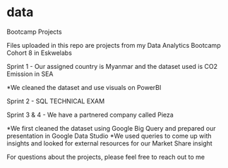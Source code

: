 # data
Bootcamp Projects

Files uploaded in this repo are projects from my Data Analytics Bootcamp Cohort 8 in Eskwelabs

Sprint 1 - Our assigned country is Myanmar and the dataset used is CO2 Emission in SEA

*We cleaned the dataset and use visuals on PowerBI

Sprint 2 - SQL TECHNICAL EXAM

Sprint 3 & 4 - We have a partnered company called Pieza

*We first cleaned the dataset using Google Big Query and prepared our presentation in Google Data Studio
*We used queries to come up with insights and looked for external resources for our Market Share insight

For questions about the projects, please feel free to reach out to me
